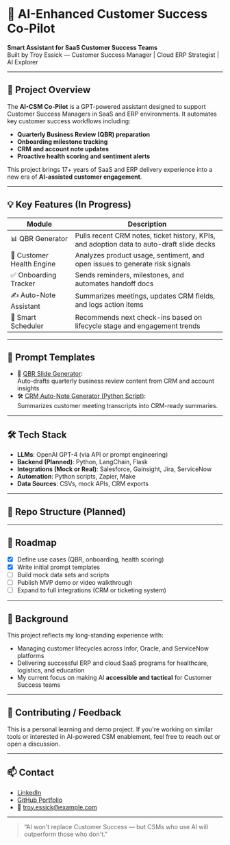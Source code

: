# 🤖 AI-Enhanced Customer Success Co-Pilot

**Smart Assistant for SaaS Customer Success Teams**  
Built by Troy Essick — Customer Success Manager | Cloud ERP Strategist | AI Explorer

---

## 🧭 Project Overview

The **AI-CSM Co-Pilot** is a GPT-powered assistant designed to support Customer Success Managers in SaaS and ERP environments. It automates key customer success workflows including:

- **Quarterly Business Review (QBR) preparation**
- **Onboarding milestone tracking**
- **CRM and account note updates**
- **Proactive health scoring and sentiment alerts**

This project brings 17+ years of SaaS and ERP delivery experience into a new era of **AI-assisted customer engagement**.

---

## 💡 Key Features (In Progress)

| Module | Description |
|--------|-------------|
| 📊 QBR Generator | Pulls recent CRM notes, ticket history, KPIs, and adoption data to auto-draft slide decks |
| 🚦 Customer Health Engine | Analyzes product usage, sentiment, and open issues to generate risk signals |
| ✅ Onboarding Tracker | Sends reminders, milestones, and automates handoff docs |
| ✍️ Auto-Note Assistant | Summarizes meetings, updates CRM fields, and logs action items |
| 📅 Smart Scheduler | Recommends next check-ins based on lifecycle stage and engagement trends |

---

## 🧠 Prompt Templates

- 🔹 [QBR Slide Generator](./prompts/qbr_slide_generator.md):  
  Auto-drafts quarterly business review content from CRM and account insights
- 🛠️ [CRM Auto-Note Generator (Python Script)](./scripts/crm_auto_note_generator.py):  
  Summarizes customer meeting transcripts into CRM-ready summaries.

---

## 🛠️ Tech Stack

- **LLMs**: OpenAI GPT-4 (via API or prompt engineering)
- **Backend (Planned)**: Python, LangChain, Flask
- **Integrations (Mock or Real)**: Salesforce, Gainsight, Jira, ServiceNow
- **Automation**: Python scripts, Zapier, Make
- **Data Sources**: CSVs, mock APIs, CRM exports

---

## 📁 Repo Structure (Planned)


---

## 🚀 Roadmap

- [x] Define use cases (QBR, onboarding, health scoring)
- [x] Write initial prompt templates
- [ ] Build mock data sets and scripts
- [ ] Publish MVP demo or video walkthrough
- [ ] Expand to full integrations (CRM or ticketing system)

---

## 📄 Background

This project reflects my long-standing experience with:
- Managing customer lifecycles across Infor, Oracle, and ServiceNow platforms
- Delivering successful ERP and cloud SaaS programs for healthcare, logistics, and education
- My current focus on making AI **accessible and tactical** for Customer Success teams

---

## 🙌 Contributing / Feedback

This is a personal learning and demo project. If you're working on similar tools or interested in AI-powered CSM enablement, feel free to reach out or open a discussion.

---

## 📫 Contact

- [LinkedIn](https://www.linkedin.com/in/troy-essick/)
- [GitHub Portfolio](https://github.com/TroyEssick/troy-essick-portfolio)
- 📧 troy.essick@example.com

---

> “AI won't replace Customer Success — but CSMs who use AI will outperform those who don't.”

